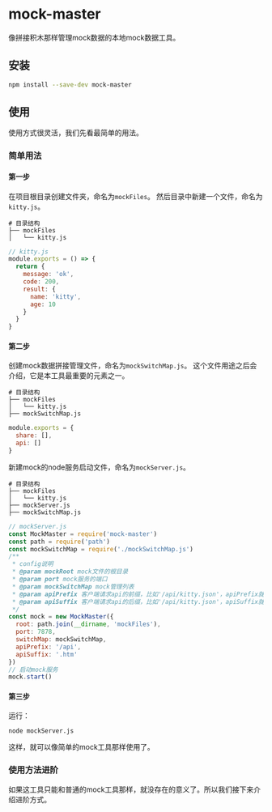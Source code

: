 # mock-master
像拼接积木那样管理mock数据的本地mock数据工具。

## 安装
```sh
npm install --save-dev mock-master
```

## 使用
使用方式很灵活，我们先看最简单的用法。

### 简单用法
#### 第一步
在项目根目录创建文件夹，命名为`mockFiles`。
然后目录中新建一个文件，命名为`kitty.js`。
```shell
# 目录结构
├── mockFiles
│   └── kitty.js
```
```js
// kitty.js
module.exports = () => {
  return {
    message: 'ok',
    code: 200,
    result: {
      name: 'kitty',
      age: 10
    }
  }
}
```
#### 第二步
创建mock数据拼接管理文件，命名为`mockSwitchMap.js`。
这个文件用途之后会介绍，它是本工具最重要的元素之一。
```shell
# 目录结构
├── mockFiles
│   └── kitty.js
├── mockSwitchMap.js
```
```js
module.exports = {
  share: [],
  api: []
}
```

新建mock的node服务启动文件，命名为`mockServer.js`。
```shell
# 目录结构
├── mockFiles
│   └── kitty.js
├── mockServer.js
├── mockSwitchMap.js
```
```js
// mockServer.js
const MockMaster = require('mock-master')
const path = require('path')
const mockSwitchMap = require('./mockSwitchMap.js')
/**
 * config说明
 * @param mockRoot mock文件的根目录
 * @param port mock服务的端口
 * @param mockSwitchMap mock管理列表
 * @param apiPrefix 客户端请求api的前缀，比如'/api/kitty.json'，apiPrefix就是'/api'
 * @param apiSuffix 客户端请求api的后缀，比如'/api/kitty.json'，apiSuffix就是'.json'
 */
const mock = new MockMaster({
  root: path.join(__dirname, 'mockFiles'),
  port: 7878,
  switchMap: mockSwitchMap,
  apiPrefix: '/api',
  apiSuffix: '.htm'
})
// 启动mock服务
mock.start()
```

#### 第三步
运行：
```shell
node mockServer.js
```
这样，就可以像简单的mock工具那样使用了。

### 使用方法进阶
如果这工具只能和普通的mock工具那样，就没存在的意义了。所以我们接下来介绍进阶方式。